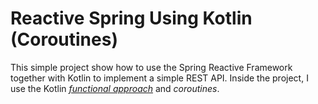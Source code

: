 # Reactive Spring Using Kotlin (Coroutines)

This simple project show how to use the Spring Reactive Framework together with Kotlin to implement a simple REST API.
Inside the project, I use the Kotlin _[functional approach](https://www.baeldung.com/spring-boot-kotlin-coroutines#mono-flux-flow)_ and _coroutines_.